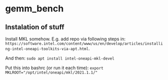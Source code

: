 # gemm_bench

## Instalation of stuff

Install MKL somehow. E.g. add repo via following steps in:
`https://software.intel.com/content/www/us/en/develop/articles/installing-intel-oneapi-toolkits-via-apt.html`.

And then:
`sudo apt install intel-oneapi-mkl-devel`

Put this into bashrc (or run it each time):
`export MKLROOT="/opt/intel/oneapi/mkl/2021.1.1/"`
